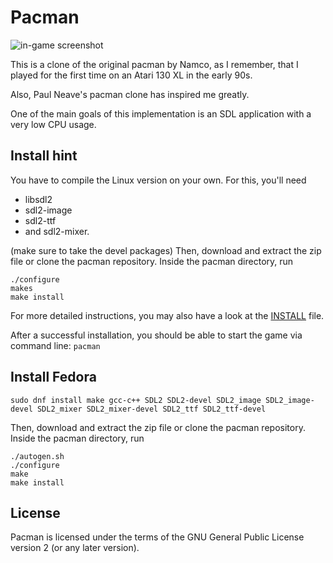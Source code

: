 # Pacman

![in-game screenshot](https://libregamewiki.org/images/1/18/Pacman.png "in-game screenshot")

This is a clone of the original pacman by Namco, as I remember, that I played for the first time on an Atari 130 XL in the early 90s.

Also, Paul Neave's pacman clone has inspired me greatly.

One of the main goals of this implementation is an SDL application with a very low CPU usage.

## Install hint

You have to compile the Linux version on your own. For this, you'll need

- libsdl2
- sdl2-image
- sdl2-ttf
- and sdl2-mixer.

(make sure to take the devel packages)
Then, download and extract the zip file or clone the pacman repository.
Inside the pacman directory, run

```
./configure
makes
make install
```

For more detailed instructions, you may also have a look at the [INSTALL](https://github.com/ebuc99/pacman/blob/master/INSTALL) file.

After a successful installation, you should be able to start the game via command line: `pacman`

## Install Fedora

```
sudo dnf install make gcc-c++ SDL2 SDL2-devel SDL2_image SDL2_image-devel SDL2_mixer SDL2_mixer-devel SDL2_ttf SDL2_ttf-devel
```

Then, download and extract the zip file or clone the pacman repository.
Inside the pacman directory, run

```
./autogen.sh
./configure
make
make install
```

## License

Pacman is licensed under the terms of the GNU General Public License version 2 (or any later version).
